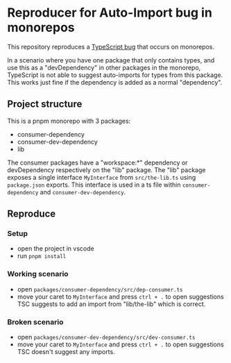 # Reproducer for Auto-Import bug in monorepos

This repository reproduces a [TypeScript bug](https://github.com/microsoft/TypeScript/issues/61709) that occurs on monorepos.

In a scenario where you have one package that only contains types, and use this as a "devDependency"
in other packages in the monorepo, TypeScript is not able to suggest auto-imports for types from this
package. This works just fine if the dependency is added as a normal "dependency".

## Project structure

This is a pnpm monorepo with 3 packages:
- consumer-dependency
- consumer-dev-dependency
- lib

The consumer packages have a "workspace:*" dependency or devDependency respectively on the "lib" package.
The "lib" package exposes a single interface `MyInterface` from `src/the-lib.ts` using `package.json`
exports. This interface is used in a ts file within `consumer-dependency` and `consumer-dev-dependency`. 

## Reproduce

### Setup
* open the project in vscode
* run `pnpm install`

### Working scenario
* open `packages/consumer-dependency/src/dep-consumer.ts`
* move your caret to `MyInterface` and press `ctrl + .` to open suggestions
TSC suggests to add an import from "lib/the-lib" which is correct.

### Broken scenario
* open `packages/consumer-dev-dependency/src/dev-consumer.ts`
* move your caret to `MyInterface` and press `ctrl + .` to open suggestions
TSC doesn't suggest any imports.



